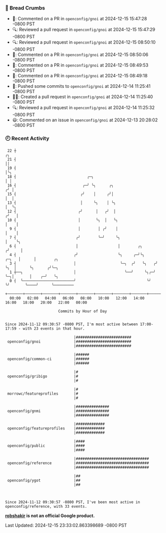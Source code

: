 ### 🍞 Bread Crumbs

 * 💬: Commented on a PR in  `openconfig/gnoi` at 2024-12-15 15:47:28 -0800 PST
 * 🔍: Reviewed a pull request in  `openconfig/gnoi` at 2024-12-15 15:47:29 -0800 PST
 * 🔍: Reviewed a pull request in  `openconfig/gnoi` at 2024-12-15 08:50:10 -0800 PST
 * 💬: Commented on a PR in  `openconfig/gnoi` at 2024-12-15 08:50:06 -0800 PST
 * 💬: Commented on a PR in  `openconfig/gnoi` at 2024-12-15 08:49:53 -0800 PST
 * 💬: Commented on a PR in  `openconfig/gnoi` at 2024-12-15 08:49:18 -0800 PST
 * 🚢: Pushed some commits to `openconfig/gnoi` at 2024-12-14 11:25:41 -0800 PST
 * ✍🏼: Created a pull request in `openconfig/gnoi` at 2024-12-14 11:25:40 -0800 PST
 * 🔍: Reviewed a pull request in  `openconfig/gnoi` at 2024-12-14 11:25:32 -0800 PST
 * 😃: Commented on an issue in `openconfig/gnoi` at 2024-12-13 20:28:02 -0800 PST

### 🕘 Recent Activity
```
 22 ┼                                                                        ╭╮
 21 ┤                                                                        ││
 19 ┤                                                                        │╰╮
 18 ┤                                ╭─╮                                     │ │
 16 ┤                              ╭─╯ ╰╮      ╭╮                           ╭╯ │
 15 ┤                             ╭╯    │     ╭╯│                           │  │
 13 ┤                             │     ╰╮    │ ╰╮                          │  ╰╮
 12 ┤                            ╭╯      │   ╭╯  │                         ╭╯   │
 10 ┤                            │       ╰╮  │   ╰╮                        │    │
  9 ┤                            │        │ ╭╯    │                        │    │
  7 ┤                           ╭╯        ╰─╯     ╰╮                       │    ╰╮
  6 ┤                           │                  │        ╭╮            ╭╯     │
  4 ┤                          ╭╯                  ╰╮     ╭─╯╰╮     ╭─╮   │      │        ╭╮
  3 ┤                          │                    ╰─╮  ╭╯   ╰╮   ╭╯ ╰╮  │      ╰╮      ╭╯╰─╮
  1 ┼──╮                       │                      ╰──╯     ╰╮╭─╯   ╰─╮│       │    ╭─╯   ╰╮
  0 ┤  ╰───────────────────────╯                                ╰╯       ╰╯       ╰────╯      ╰─────────
    +───────+───────+───────+───────+───────+───────+───────+───────+───────+───────+───────+───────+────
  00:00   02:00   04:00   06:00   08:00   10:00   12:00   14:00   16:00   18:00   20:00   22:00   00:00   

						Commits by Hour of Day


Since 2024-11-12 09:30:57 -0800 PST, I'm most active between 17:00-17:59 - with 23 events in that hour.

```



```
                               |#########################
 openconfig/gnoi               |#########################
                               |#########################

                               |######
 openconfig/common-ci          |######
                               |######

                               |#
 openconfig/gribigo            |#
                               |#

                               |#
 morrowc/featureprofiles       |#
                               |#

                               |###############
 openconfig/gnmi               |###############
                               |###############

                               |#############
 openconfig/featureprofiles    |#############
                               |#############

                               |####
 openconfig/public             |####
                               |####

                               |#################################
 openconfig/reference          |#################################
                               |#################################

                               |##
 openconfig/ygot               |##
                               |##



Since 2024-11-12 09:30:57 -0800 PST, I've been most active in openconfig/reference, with 33 events.

```
**[robshakir](mailto:robjs@google.com) is not an official Google product.**  


Last Updated: 2024-12-15 23:33:02.863398689 -0800 PST
